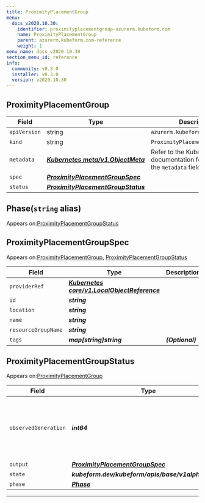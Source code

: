 ```yaml
---
title: ProximityPlacementGroup
menu:
  docs_v2020.10.30:
    identifier: proximityplacementgroup-azurerm.kubeform.com
    name: ProximityPlacementGroup
    parent: azurerm.kubeform.com-reference
    weight: 1
menu_name: docs_v2020.10.30
section_menu_id: reference
info:
  community: v0.3.0
  installer: v0.3.0
  version: v2020.10.30
---
```


## ProximityPlacementGroup
| Field | Type | Description |
| ------ | ----- | ----------- |
| `apiVersion` | string | `azurerm.kubeform.com/v1alpha1` |
|    `kind` | string | `ProximityPlacementGroup` |
| `metadata` | ***[Kubernetes meta/v1.ObjectMeta](https://v1-18.docs.kubernetes.io/docs/reference/generated/kubernetes-api/v1.18/#objectmeta-v1-meta)***|Refer to the Kubernetes API documentation for the fields of the `metadata` field.|
| `spec` | ***[ProximityPlacementGroupSpec](#proximityplacementgroupspec)***||
| `status` | ***[ProximityPlacementGroupStatus](#proximityplacementgroupstatus)***||
## Phase(`string` alias)

Appears on:[ProximityPlacementGroupStatus](#proximityplacementgroupstatus)

## ProximityPlacementGroupSpec

Appears on:[ProximityPlacementGroup](#proximityplacementgroup), [ProximityPlacementGroupStatus](#proximityplacementgroupstatus)

| Field | Type | Description |
| ------ | ----- | ----------- |
| `providerRef` | ***[Kubernetes core/v1.LocalObjectReference](https://v1-18.docs.kubernetes.io/docs/reference/generated/kubernetes-api/v1.18/#localobjectreference-v1-core)***||
| `id` | ***string***||
| `location` | ***string***||
| `name` | ***string***||
| `resourceGroupName` | ***string***||
| `tags` | ***map[string]string***| ***(Optional)*** |
## ProximityPlacementGroupStatus

Appears on:[ProximityPlacementGroup](#proximityplacementgroup)

| Field | Type | Description |
| ------ | ----- | ----------- |
| `observedGeneration` | ***int64***| ***(Optional)*** Resource generation, which is updated on mutation by the API Server.|
| `output` | ***[ProximityPlacementGroupSpec](#proximityplacementgroupspec)***| ***(Optional)*** |
| `state` | ***kubeform.dev/kubeform/apis/base/v1alpha1.State***| ***(Optional)*** |
| `phase` | ***[Phase](#phase)***| ***(Optional)*** |
---
